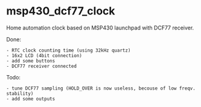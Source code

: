 msp430_dcf77_clock
==================

Home automation clock based on MSP430 launchpad with DCF77 receiver.

Done:

    - RTC clock counting time (using 32kHz quartz)
    - 16x2 LCD (4bit connection)
    - add some buttons
    - DCF77 receiver connected

Todo:

    - tune DCF77 sampling (HOLD_OVER is now useless, becouse of low freqv. stability)
    - add some outputs
